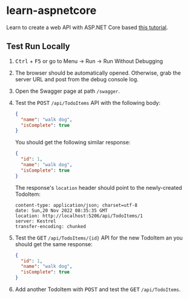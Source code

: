 # learn-aspnetcore

Learn to create a web API with ASP.NET Core based [this tutorial](https://learn.microsoft.com/en-us/aspnet/core/tutorials/first-web-api?view=aspnetcore-7.0&tabs=visual-studio-code).

## Test Run Locally

1. <kbd>Ctrl</kbd> + <kbd>F5</kbd> or go to Menu -> Run -> Run Without Debugging
2. The browser should be automatically opened. Otherwise, grab the server URL and post from the debug console log.
3. Open the Swagger page at path `/swagger`.
4. Test the <kbd>POST</kbd> `/api/TodoItems` API with the following body:

    ```json
    {
      "name": "walk dog",
      "isComplete": true
    }
    ```

    You should get the following similar response:

    ```json
    {
      "id": 1,
      "name": "walk dog",
      "isComplete": true
    }
    ```

    The response's `location` header should point to the newly-created TodoItem:

    ```headers
    content-type: application/json; charset=utf-8 
    date: Sun,20 Nov 2022 08:35:35 GMT 
    location: http://localhost:5206/api/TodoItems/1 
    server: Kestrel 
    transfer-encoding: chunked 
    ```

5. Test the <kbd>GET</kbd> `/api/TodoItems/{id}` API for the new TodoItem an you should get the same response:

    ```json
    {
      "id": 1,
      "name": "walk dog",
      "isComplete": true
    }
    ```

6. Add another TodoItem with <kbd>POST</kbd> and test the <kbd>GET</kbd> `/api/TodoItems`.
